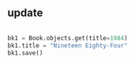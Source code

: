 ## update
```python

bk1 = Book.objects.get(title=1984)
bk1.title = "Nineteen Eighty-Four"
bk1.save()